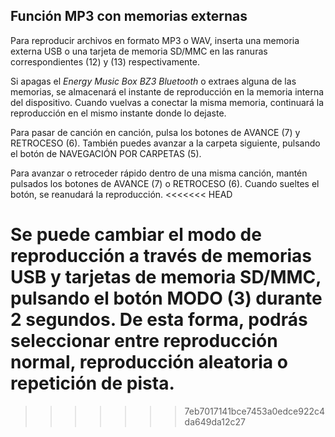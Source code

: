 ## Función MP3 con memorias externas

Para reproducir archivos en formato MP3 o WAV, inserta una memoria externa USB o una tarjeta de memoria SD/MMC en las ranuras correspondientes (12) y (13) respectivamente.

Si apagas el *Energy Music Box BZ3 Bluetooth* o extraes alguna de las memorias, se almacenará el instante de reproducción en la memoria interna del dispositivo. Cuando vuelvas a conectar la misma memoria, continuará la reproducción en el mismo instante donde lo dejaste.

Para pasar de canción en canción, pulsa los botones de AVANCE (7) y RETROCESO (6). También puedes avanzar a la carpeta siguiente, pulsando el botón de NAVEGACIÓN POR CARPETAS (5).

Para avanzar o retroceder rápido dentro de una misma canción, mantén pulsados los botones de AVANCE (7) o RETROCESO (6). Cuando sueltes el botón, se reanudará la reproducción.
<<<<<<< HEAD

Se puede cambiar el modo de reproducción a través de memorias USB y tarjetas de memoria SD/MMC, pulsando el botón MODO (3) durante 2 segundos. De esta forma, podrás seleccionar entre reproducción normal, reproducción aleatoria o repetición de pista.
=======
>>>>>>> 7eb7017141bce7453a0edce922c4da649da12c27
